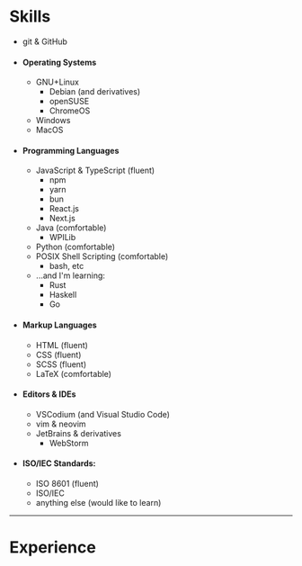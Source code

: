 # Skills

<!-- %% add devicons later %% -->
- git & GitHub
- #### Operating Systems
	- GNU+Linux
		- Debian (and derivatives)
		- openSUSE
		- ChromeOS
	- Windows
	- MacOS
- #### Programming Languages
	- JavaScript & TypeScript (fluent)
		- npm
		- yarn
		- bun
		- React.js
		- Next.js
	- Java (comfortable)
		- WPILib
	- Python (comfortable)
	- POSIX Shell Scripting (comfortable)
		- bash, etc
	- ...and I'm learning:
		- Rust
		- Haskell
		- Go
- #### Markup Languages
	- HTML (fluent)
	- CSS (fluent)
	- SCSS (fluent)
	- LaTeX (comfortable)
- #### Editors & IDEs
	- VSCodium (and Visual Studio Code)
	- vim & neovim
	- JetBrains & derivatives
		- WebStorm
- #### ISO/IEC Standards:
	- ISO 8601 (fluent)
	- ISO/IEC 
	- anything else (would like to learn)

---

# Experience

